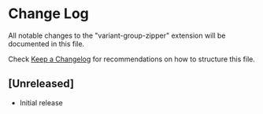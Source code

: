 # Change Log

All notable changes to the "variant-group-zipper" extension will be documented in this file.

Check [Keep a Changelog](http://keepachangelog.com/) for recommendations on how to structure this file.

## [Unreleased]

- Initial release
